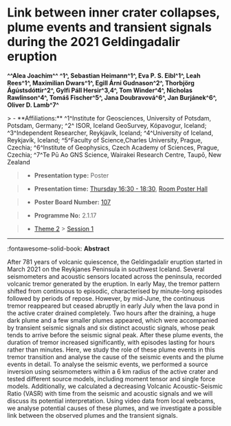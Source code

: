 # Link between inner crater collapses, plume events and transient signals during the 2021 Geldingadalir eruption

**^^Alea Joachim^^ ^1^, Sebastian Heimann^1^, Eva P. S. Eibl^1^, Leah Rees^1^, Maximilian Dwars^1^, Egill Árni Gudnason^2^, Thorbjörg Ágústsdóttir^2^, Gylfi Páll Hersir^3,4^, Tom Winder^4^, Nicholas Rawlinson^4^, Tomáš Fischer^5^, Jana Doubravová^6^, Jan Burjánek^6^, Oliver D. Lamb^7^**

<!-- more -->> - **Affiliations:** ^1^Institute for Geosciences, University of Potsdam, Potsdam, Germany; ^2^ ISOR, Iceland GeoSurvey, Kópavogur, Iceland; ^3^Independent Researcher, Reykjavík, Iceland; ^4^University of Iceland, Reykjavík, Iceland; ^5^Faculty of Science,Charles University, Prague, Czechia; ^6^Institute of Geophysics, Czech Academy of Sciences, Prague, Czechia; ^7^Te Pū Ao GNS Science, Wairakei Research Centre, Taupō, New Zealand

> - **Presentation type:** Poster

> - **Presentation time:** [Thursday 16:30 - 18:30](../sessions_comparison.md#__tabbed_3_6), [Room Poster Hall](../maps_venue.md#__tabbed_1_1)

> - **Poster Board Number:** [107](../map_poster_boards.md#thursday)

> - **Programme No:** 2.1.17

> - [Theme 2](../theme2.md) > [Session 1](../sessions/session-2-1.md)

--- 

:fontawesome-solid-book: **Abstract**

After 781 years of volcanic quiescence, the Geldingadalir eruption started in March 2021 on the Reykjanes Peninsula in southwest Iceland. Several seismometers and acoustic sensors located across the peninsula, recorded volcanic tremor generated by the eruption. In early May, the tremor pattern shifted from continuous to episodic, characterised by minute-long episodes followed by periods of repose. However, by mid-June, the continuous tremor reappeared but ceased abruptly in early July when the lava pond in the active crater drained completely. Two hours after the draining, a huge dark plume and a few smaller plumes appeared, which were accompanied by transient seismic signals and six distinct acoustic signals, whose peak tends to arrive before the seismic signal peak. After these plume events, the duration of tremor increased significantly, with episodes lasting for hours rather than minutes.
Here, we study the role of these plume events in this tremor transition and analyse the cause of the seismic events and the plume events in detail. To analyse the seismic events, we performed a source inversion using seismometers within a 6 km radius of the active crater and tested different source models, including moment tensor and single force models. Additionally, we calculated a decreasing Volcanic Acoustic-Seismic Ratio (VASR) with time from the seismic and acoustic signals and we will discuss its potential interpretation. Using video data from local webcams, we analyse potential causes of these plumes, and we investigate a possible link between the observed plumes and the transient signals.

